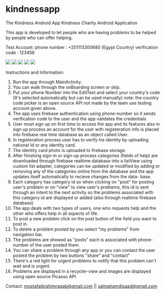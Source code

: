 # kindnessapp
The Kindness Android App
Kindness Charity Android Application

This app is developed to let people who are having problems to be helped by people who can offer helping.

Test Account:
phone number : +201113300680   (Egypt Country)
verification code : 123456

![](images/imageone.jpeg)
![](images/imagetwo.jpeg)
![](images/imagethree.jpeg)
![](images/imagefour.jpeg)
![](images/imagefive.jpeg)

Instructions and Information:
1. Run the app through MainActivity.
2. You can walk through the onBoarding screen or skip.
3. Put your phone Number into the EditText and select your country's code (It's selected automatically but can be
used manually) note: the country code picker is an open source API not made by the team use testing account given above.
4. The app uses firebase authentication using phone-number so it sends verification code to the user and the app
validates the credentials
5. User must sign up on first time to access the app and its features also in sign up process an account for the
user with registeration info is placed into firebase real time database as an object called User.
6. In registeration process user has to verify his identity by uploading national Id or any identity card.
7. The identity card photo is uploaded to firebase storage.
8. After finishing sign-in or sign-up process categories (fields of help) are downloaded through firebase realtime
 database into a listView using custom list adapter, categories can be updated or modified by adding or removing any
of the categories online from the database and the app updates itself automatically to recieve changes from the data-
base.
9. Each category has category id so when clicking on "post" for posting user's problem or on "view" to view user's 
problems, this id is sent through an intent to the next activity so the problems associated with this category id
are displayed or added (also through realtime firebase database)
10. The app deals with two types of users, one who requests help and the other who offers help in all aspects of life.
11. To post a new problem click on the post button of the field you want to post in.
12. To delete a problem posted by you select "my problems" from navigation bar.
13. The problems are showed as "posts" each is associated with phone-number of the user posted them.
14. You can share a problem through any app or you can contact the user posted the problem by two buttons "share" and "contact"
15. There's a red light for urgent problems to notify that this problem can't wait and is urgent.
16. Problems are displayed in a recycler-view and images are displayed using open source Picasso API
 
Contact:
mostafaibrahimragab@gmail.com
||  salmahamdisaad@gmail.com
